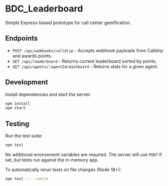 # BDC_Leaderboard

Simple Express-based prototype for call center gamification.

## Endpoints

- `POST /api/webhooks/calldrip` - Accepts webhook payloads from Calldrip and awards points.
- `GET /api/leaderboard` - Returns current leaderboard sorted by points.
- `GET /api/agents/:agentId/dashboard` - Returns stats for a given agent.

## Development

Install dependencies and start the server:

```bash
npm install
npm start
```

## Testing

Run the test suite:

```bash
npm test
```

No additional environment variables are required. The server will use `PORT` if set, but tests run against the in-memory app.

To automatically rerun tests on file changes (Node 18+):

```bash
npm test -- --watch
```
